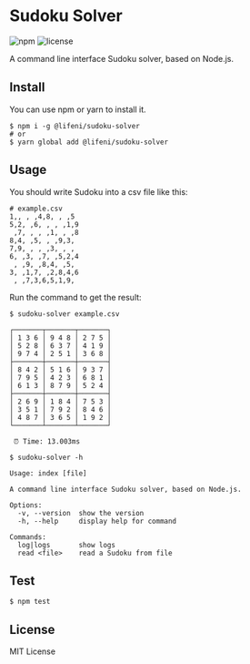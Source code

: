 # Sudoku Solver

![npm](https://img.shields.io/npm/v/@lifeni/sudoku-solver)
![license](https://img.shields.io/npm/l/@lifeni/sudoku-solver)

A command line interface Sudoku solver, based on Node.js.

## Install

You can use npm or yarn to install it.

```shell
$ npm i -g @lifeni/sudoku-solver
# or
$ yarn global add @lifeni/sudoku-solver
```

## Usage

You should write Sudoku into a csv file like this:

```csv
# example.csv
1,, , ,4,8, , ,5
5,2, ,6, , , ,1,9
 ,7, , , ,1, , ,8
8,4, ,5, , ,9,3,
7,9, , , ,3, , ,
6, ,3, ,7, ,5,2,4
 , ,9, ,8,4, ,5,
3, ,1,7, ,2,8,4,6
 , ,7,3,6,5,1,9,
```

Run the command to get the result:

```shell
$ sudoku-solver example.csv

┌───────┬───────┬───────┐
│ 1 3 6 │ 9 4 8 │ 2 7 5 │
│ 5 2 8 │ 6 3 7 │ 4 1 9 │
│ 9 7 4 │ 2 5 1 │ 3 6 8 │
├───────┼───────┼───────┤
│ 8 4 2 │ 5 1 6 │ 9 3 7 │
│ 7 9 5 │ 4 2 3 │ 6 8 1 │
│ 6 1 3 │ 8 7 9 │ 5 2 4 │
├───────┼───────┼───────┤
│ 2 6 9 │ 1 8 4 │ 7 5 3 │
│ 3 5 1 │ 7 9 2 │ 8 4 6 │
│ 4 8 7 │ 3 6 5 │ 1 9 2 │
└───────┴───────┴───────┘

 ⏰ Time: 13.003ms
```

```shell
$ sudoku-solver -h

Usage: index [file]

A command line interface Sudoku solver, based on Node.js.

Options:
  -v, --version  show the version
  -h, --help     display help for command

Commands:
  log|logs       show logs
  read <file>    read a Sudoku from file
```

## Test

```shell script
$ npm test
```

## License

MIT License
